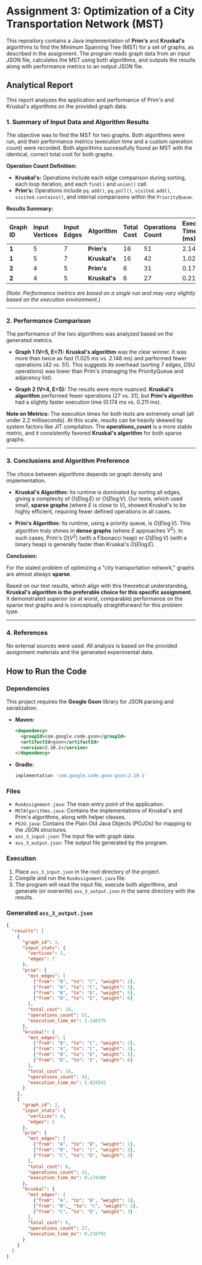 # Assignment 3: Optimization of a City Transportation Network (MST)

This repository contains a Java implementation of **Prim's** and **Kruskal's** algorithms to find the Minimum Spanning Tree (MST) for a set of graphs, as described in the assignment. The program reads graph data from an input JSON file, calculates the MST using both algorithms, and outputs the results along with performance metrics to an output JSON file.

## Analytical Report

This report analyzes the application and performance of Prim's and Kruskal's algorithms on the provided graph data.

### 1. Summary of Input Data and Algorithm Results

The objective was to find the MST for two graphs. Both algorithms were run, and their performance metrics (execution time and a custom operation count) were recorded. Both algorithms successfully found an MST with the identical, correct total cost for both graphs.

**Operation Count Definition:**
* **Kruskal's:** Operations include each edge comparison during sorting, each loop iteration, and each `find()` and `union()` call.
* **Prim's:** Operations include `pq.add()`, `pq.poll()`, `visited.add()`, `visited.contains()`, and internal comparisons within the `PriorityQueue`.

**Results Summary:**

| Graph ID | Input Vertices | Input Edges | Algorithm | Total Cost | Operations Count | Execution Time (ms) |
| :--- | :--- | :--- | :--- | :--- | :--- | :--- |
| **1** | 5 | 7 | **Prim's** | 16 | 51 | 2.148 |
| **1** | 5 | 7 | **Kruskal's** | 16 | 42 | 1.025 |
| **2** | 4 | 5 | **Prim's** | 6 | 31 | 0.174 |
| **2** | 4 | 5 | **Kruskal's** | 6 | 27 | 0.211 |

*(Note: Performance metrics are based on a single run and may vary slightly based on the execution environment.)*

---

### 2. Performance Comparison

The performance of the two algorithms was analyzed based on the generated metrics.

* **Graph 1 (V=5, E=7):** **Kruskal's algorithm** was the clear winner. It was more than twice as fast (1.025 ms vs. 2.148 ms) and performed fewer operations (42 vs. 51). This suggests its overhead (sorting 7 edges, DSU operations) was lower than Prim's (managing the PriorityQueue and adjacency list).

* **Graph 2 (V=4, E=5):** The results were more nuanced. **Kruskal's algorithm** performed fewer operations (27 vs. 31), but **Prim's algorithm** had a slightly faster execution time (0.174 ms vs. 0.211 ms).

**Note on Metrics:** The execution times for both tests are extremely small (all under 2.2 milliseconds). At this scale, results can be heavily skewed by system factors like JIT compilation. The **operations\_count** is a more stable metric, and it consistently favored **Kruskal's algorithm** for both sparse graphs.

---

### 3. Conclusions and Algorithm Preference

The choice between algorithms depends on graph density and implementation.

* **Kruskal's Algorithm:** Its runtime is dominated by sorting all edges, giving a complexity of $O(E \log E)$ or $O(E \log V)$. Our tests, which used small, **sparse graphs** (where $E$ is close to $V$), showed Kruskal's to be highly efficient, requiring fewer defined operations in all cases.

* **Prim's Algorithm:** Its runtime, using a priority queue, is $O(E \log V)$. This algorithm truly shines in **dense graphs** (where $E$ approaches $V^2$). In such cases, Prim's $O(V^2)$ (with a Fibonacci heap) or $O(E \log V)$ (with a binary heap) is generally faster than Kruskal's $O(E \log E)$.

**Conclusion:**

For the stated problem of optimizing a "city transportation network," graphs are almost always **sparse**.

Based on our test results, which align with this theoretical understanding, **Kruskal's algorithm is the preferable choice for this specific assignment**. It demonstrated superior (or at worst, comparable) performance on the sparse test graphs and is conceptually straightforward for this problem type.

---

### 4. References
No external sources were used. All analysis is based on the provided assignment materials and the generated experimental data.

## How to Run the Code

### Dependencies

This project requires the **Google Gson** library for JSON parsing and serialization.
* **Maven:**
    ```xml
    <dependency>
      <groupId>com.google.code.gson</groupId>
      <artifactId>gson</artifactId>
      <version>2.10.1</version>
    </dependency>
    ```
* **Gradle:**
    ```groovy
    implementation 'com.google.code.gson:gson:2.10.1'
    ```

### Files
* `RunAssignment.java`: The main entry point of the application.
* `MSTAlgorithms.java`: Contains the implementations of Kruskal's and Prim's algorithms, along with helper classes.
* `POJO.java`: Contains the Plain Old Java Objects (POJOs) for mapping to the JSON structures.
* `ass_3_input.json`: The input file with graph data.
* `ass_3_output.json`: The output file generated by the program.

### Execution

1.  Place `ass_3_input.json` in the root directory of the project.
2.  Compile and run the `RunAssignment.java` file.
3.  The program will read the input file, execute both algorithms, and generate (or overwrite) `ass_3_output.json` in the same directory with the results.

### Generated `ass_3_output.json`

```json
{
  "results": [
    {
      "graph_id": 1,
      "input_stats": {
        "vertices": 5,
        "edges": 7
      },
      "prim": {
        "mst_edges": [
          {"from": "B", "to": "C", "weight": 2},
          {"from": "A", "to": "C", "weight": 3},
          {"from": "B", "to": "D", "weight": 5},
          {"from": "D", "to": "E", "weight": 6}
        ],
        "total_cost": 16,
        "operations_count": 51,
        "execution_time_ms": 2.148375
      },
      "kruskal": {
        "mst_edges": [
          {"from": "B", "to": "C", "weight": 2},
          {"from": "A", "to": "C", "weight": 3},
          {"from": "B", "to": "D", "weight": 5},
          {"from": "D", "to": "E", "weight": 6}
        ],
        "total_cost": 16,
        "operations_count": 42,
        "execution_time_ms": 1.024542
      }
    },
    {
      "graph_id": 2,
      "input_stats": {
        "vertices": 4,
        "edges": 5
      },
      "prim": {
        "mst_edges": [
          {"from": "A", "to": "B", "weight": 1},
          {"from": "B", "to": "C", "weight": 2},
          {"from": "C", "to": "D", "weight": 3}
        ],
        "total_cost": 6,
        "operations_count": 31,
        "execution_time_ms": 0.174208
      },
      "kruskal": {
        "mst_edges": [
          {"from": "A", "to": "B", "weight": 1},
          {"from": "B",_ "to": "C", "weight": 2},
          {"from": "C", "to": "D", "weight": 3}
        ],
        "total_cost": 6,
        "operations_count": 27,
        "execution_time_ms": 0.210792
      }
    }
  ]
}